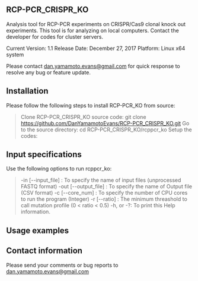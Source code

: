 ## RCP-PCR_CRISPR_KO
Analysis tool for RCP-PCR experiments on CRISPR/Cas9 clonal knock out experiments.
This tool is for analyzing on local computers. Contact the developer for codes for cluster servers.

Current Version: 1.1
Release Date: December 27, 2017
Platform: Linux x64 system

Please contact dan.yamamoto.evans@gmail.com for quick response to resolve any bug or feature update.

## Installation

Please follow the following steps to install RCP-PCR_KO from source:

>Clone RCP-PCR_CRISPR_KO source code: git clone https://github.com/DanYamamotoEvans/RCP-PCR_CRISPR_KO.git
>Go to the source directory: cd RCP-PCR_CRISPR_KO/rcppcr_ko
>Setup the codes: 

## Input specifications

Use the following options to run rcppcr_ko:

>-in [--input_file] : To specify the name of input files (unprocessed FASTQ format)
>-out [--output_file] : To specify the name of Output file (CSV format)
>-c [--core_num] : To specify the number of CPU cores to run the program (Integer)
>-r [--ratio] : The minimum threashold to call mutation profile (0 < ratio < 0.5)
>-h, or -?: To print this Help information.

## Usage examples


## Contact information

Please send your comments or bug reports to dan.yamamoto.evans@gmail.com
